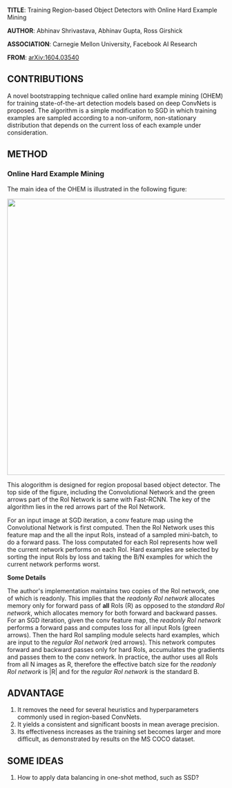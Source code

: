 **TITLE**: Training Region-based Object Detectors with Online Hard Example Mining

**AUTHOR**: Abhinav Shrivastava, Abhinav Gupta, Ross Girshick

**ASSOCIATION**: Carnegie Mellon University, Facebook AI Research

**FROM**: [arXiv:1604.03540](https://arxiv.org/abs/1604.03540)

## CONTRIBUTIONS ##

A novel bootstrapping technique called online hard example mining (OHEM)  for training state-of-the-art detection models based on deep ConvNets is proposed. The algorithm is a simple modification to SGD in which training examples are sampled according to a non-uniform, non-stationary distribution that depends on the current loss of each example under consideration.

## METHOD ##

### Online Hard Example Mining ###

The main idea of the OHEM is illustrated in the following figure:

<img class="img-responsive center-block" src="https://raw.githubusercontent.com/joshua19881228/my_blogs/master/Computer_Vision/Reading_Note/figures/OHEM.jpg" alt="" width="640"/>

This alogorithm is designed for region proposal based object detector. The top side of the figure, including the Convolutional Network and the green arrows part of the RoI Network is same with Fast-RCNN. The key of the algorithm lies in the red arrows part of the RoI Network.

For an input image at SGD iteration, a conv feature map using the Convolutional Network is first computed. Then the RoI Network uses this feature map and the all the input RoIs, instead of a sampled mini-batch, to do a forward pass. The loss computated for each RoI represents how well the current network performs on each RoI. Hard examples are selected by sorting the input RoIs by loss and taking the B/N examples for which the current network performs worst.

**Some Details**

The author's implementation maintains two copies of the RoI network, one of which is readonly. This implies that the *readonly RoI network* allocates memory only for forward pass of **all** RoIs (R) as opposed to the *standard RoI network*, which allocates memory for both forward and backward passes. For an SGD iteration, given the conv feature map, the *readonly RoI network* performs a forward pass and computes loss for all input RoIs (green arrows). Then the hard RoI sampling module selects hard examples, which are input to the *regular RoI network* (red arrows). This network computes forward and backward passes only for hard RoIs, accumulates the gradients and passes them to the conv network. In practice, the author uses all RoIs from all N images as R, therefore the effective batch size for the *readonly RoI network* is |R| and for the *regular RoI network* is the standard B.

## ADVANTAGE ##

1. It removes the need for several heuristics and hyperparameters commonly used in region-based ConvNets.
2. It yields a consistent and significant boosts in mean average precision.
3. Its effectiveness increases as the training set becomes larger and more difficult, as demonstrated by results on the MS COCO dataset.

## SOME IDEAS ##

1. How to apply data balancing in one-shot method, such as SSD?
